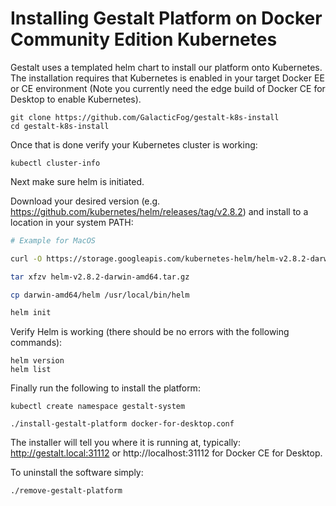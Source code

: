 # Installing Gestalt Platform on Docker Community Edition Kubernetes

Gestalt uses a templated helm chart to install our platform onto Kubernetes.  The installation requires that Kubernetes is enabled in your target Docker EE or CE environment (Note you currently need the edge build of Docker CE for Desktop to enable Kubernetes).

```
git clone https://github.com/GalacticFog/gestalt-k8s-install
cd gestalt-k8s-install
```

Once that is done verify your Kubernetes cluster is working:

```
kubectl cluster-info
```

Next make sure helm is initiated.

Download your desired version (e.g.  https://github.com/kubernetes/helm/releases/tag/v2.8.2) and install to a location in your system PATH:

```sh
# Example for MacOS

curl -O https://storage.googleapis.com/kubernetes-helm/helm-v2.8.2-darwin-amd64.tar.gz

tar xfzv helm-v2.8.2-darwin-amd64.tar.gz

cp darwin-amd64/helm /usr/local/bin/helm

helm init
```

Verify Helm is working (there should be no errors with the following commands):
```
helm version
helm list
```


Finally run the following to install the platform:
```
kubectl create namespace gestalt-system

./install-gestalt-platform docker-for-desktop.conf
```
The installer will tell you where it is running at, typically: http://gestalt.local:31112 or http://localhost:31112 for Docker CE for Desktop.

To uninstall the software simply:
```
./remove-gestalt-platform
```
